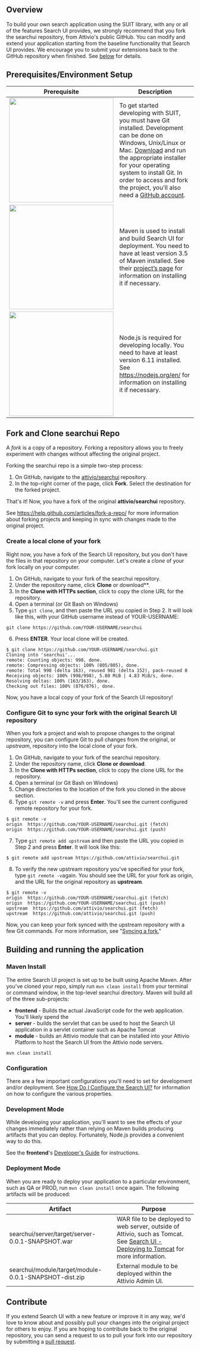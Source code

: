 ## Overview
To build your own search application using the SUIT library, with any or all of the features Search UI provides, we strongly recommend that you fork the searchui repository, from Attivio's public GitHub. You can modify and extend your application starting from the baseline functionality that Search UI provides. We encourage you to submit your extensions back to the GitHub repository when finished. See [below](#contribute) for details.

## Prerequisites/Environment Setup
| Prerequisite | Description |
| ---- | ---- |
| <img src="images/logo@2x.png" width="280"/> | To get started developing with SUIT, you must have Git installed. Development can be done on Windows, Unix/Linux or Mac. [Download](https://git-scm.com/downloads) and run the appropriate installer for your operating system to install Git. In order to access and fork the project, you'll also need a [GitHub account](https://github.com/join). | 
| <img src="images/maven.png" width="280"/> | Maven is used to install and build Search UI for deployment. You need to have at least version 3.5 of Maven installed. See their [project’s page](https://maven.apache.org/) for information on installing it if necessary. |
| <img src="images/node.png" width="280"/> | Node.js is required for developing locally. You need to have at least version 6.11 installed. See https://nodejs.org/en/ for information on installing it if necessary. |

## Fork and Clone searchui Repo
A *fork* is a copy of a repository. Forking a repository allows you to freely experiment with changes without affecting the original project.

Forking the searchui repo is a simple two-step process:
1. On GitHub, navigate to the [attivio/searchui](https://github.com/attivio/searchui) repository.
2. In the top-right corner of the page, click **Fork**. Select the destination for the forked project.

That's it! Now, you have a fork of the original **attivio/searchui** repository.

See https://help.github.com/articles/fork-a-repo/ for more information about forking projects and keeping in sync with changes made to the original project.

### Create a local clone of your fork
Right now, you have a fork of the Search UI repository, but you don't have the files in that repository on your computer. Let's create a *clone* of your fork locally on your computer.

1. On GitHub, navigate to your fork of the searchui repository.
2. Under the repository name, click **Clone** or download**.
3. In the **Clone with HTTPs section**, click to copy the clone URL for the repository.
4. Open a terminal (or Git Bash on Windows)
5. Type `git clone`, and then paste the URL you copied in Step 2. It will look like this, with your GitHub username instead of YOUR-USERNAME:
```
git clone https://github.com/YOUR-USERNAME/searchui
```
6. Press **ENTER**. Your local clone will be created.
```
$ git clone https://github.com/YOUR-USERNAME/searchui.git
Cloning into 'searchui'...
remote: Counting objects: 998, done.
remote: Compressing objects: 100% (805/805), done.
remote: Total 998 (delta 163), reused 981 (delta 152), pack-reused 0
Receiving objects: 100% (998/998), 5.80 MiB | 4.83 MiB/s, done.
Resolving deltas: 100% (163/163), done.
Checking out files: 100% (876/876), done.
```

Now, you have a local copy of your fork of the Search UI repository!

### Configure Git to sync your fork with the original Search UI repository
When you fork a project and wish to propose changes to the original repository, you can configure Git to pull changes from the original, or *upstream*, repository into the local clone of your fork.

1. On GitHub, navigate to your fork of the searchui repository.
2. Under the repository name, click **Clone or download**.
3. In the **Clone with HTTPs section**, click to copy the clone URL for the repository.
4. Open a terminal (or Git Bash on Windows)
5. Change directories to the location of the fork you cloned in the above section.
6. Type `git remote -v` and press **Enter**. You'll see the current configured remote repository for your fork.
```
$ git remote -v
origin  https://github.com/YOUR-USERNAME/searchui.git (fetch)
origin  https://github.com/YOUR-USERNAME/searchui.git (push) 
```
7. Type `git remote add upstream` and then paste the URL you copied in Step 2 and press **Enter**. It will look like this:
```
$ git remote add upstream https://github.com/attivio/searchui.git
```
8. To verify the new upstream repository you've specified for your fork, type `git remote -v`again. You should see the URL for your fork as origin, and the URL for the original repository as **upstream**.
```
$ git remote -v
origin  https://github.com/YOUR-USERNAME/searchui.git (fetch)
origin  https://github.com/YOUR-USERNAME/searchui.git (push)
upstream  https://github.com/attivio/searchui.git (fetch)
upstream  https://github.com/attivio/searchui.git (push) 
```

Now, you can keep your fork synced with the upstream repository with a few Git commands. For more information, see "[Syncing a fork.](https://help.github.com/articles/syncing-a-fork)"

## Building and running the application
### Maven Install
The entire Search UI project is set up to be built using Apache Maven. After you've cloned your repo, simply run `mvn clean install` from your terminal or command window, in the top-level searchui directory. Maven will build all of the three sub-projects:

* **frontend** - Builds the actual JavaScript code for the web application. You'll likely spend the 
* **server** - builds the servlet that can be used to host the Search UI application in a servlet container such as Apache Tomcat
* **module** - builds an Attivio module that can be installed into your Attivio Platform to host the Search UI from the Attivio node servers.
```
mvn clean install
```

### Configuration
There are a few important configurations you'll need to set for development and/or deployment. See [How Do I Configure the Search UI?](README.md#how-do-i-configure-searchui) for information on how to configure the various properties.

### Development Mode
While developing your application, you'll want to see the effects of your changes immediately rather than relying on Maven builds producing artifacts that you can deploy. Fortunately, Node.js provides a convenient way to do this.

See the **frontend**'s [Developer's Guide](frontend/Developing.MD) for instructions.

### Deployment Mode
When you are ready to deploy your application to a particular environment, such as QA or PROD, run `mvn clean install` once again. The following artifacts will be produced:

| Artifact | Purpose |
| --- | --- |
| searchui/server/target/server-0.0.1-SNAPSHOT.war | WAR file to be deployed to web server, outside of Attivio, such as Tomcat. See [Search UI - Deploying to Tomcat](DeploymentTomcat.md) for more information. |
| searchui/module/target/module-0.0.1-SNAPSHOT-dist.zip | External module to be deployed within the Attivio Admin UI. <!-- See the installation instructions on [Search UI Download](https://answers.attivio.com/display/extranet55/Search+UI+Download) to deploy your application as an alternative to the download available on that page. --> |

## Contribute
If you extend Search UI with a new feature or improve it in any way, we'd love to know about and possibly pull your changes into the original project for others to enjoy. If you are hoping to contribute back to the original repository, you can send a request to us to pull your fork into our repository by submitting a [pull request](https://help.github.com/articles/about-pull-requests).
